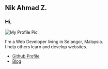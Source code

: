 ## Nik Ahmad Z.
### Hi,

![My Profile Pic](https://avatars0.githubusercontent.com/u/7868782?v=4&s=160)

I'm a Web Developer living in Selangor, Malaysia.  
I help others learn and develop websites.

- [Github Profile](https://github.com/nikahmadz)
- [Blog](https://nikahmadz.blogspot.com)
